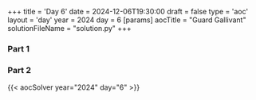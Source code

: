 +++
title = 'Day 6'
date = 2024-12-06T19:30:00
draft = false
type = 'aoc'
layout = 'day'
year = 2024
day = 6
[params]
    aocTitle = "Guard Gallivant"
    solutionFileName = "solution.py"
+++

### Part 1

### Part 2

{{< aocSolver year="2024" day="6" >}}
